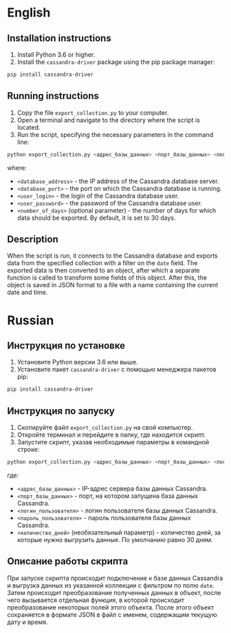# English
## Installation instructions

1. Install Python 3.6 or higher.
2. Install the `cassandra-driver` package using the pip package manager:

```bash
pip install cassandra-driver
```
## Running instructions

1. Copy the file `export_collection.py` to your computer.
2. Open a terminal and navigate to the directory where the script is located.
3. Run the script, specifying the necessary parameters in the command line:

```bash
python export_collection.py <адрес_базы_данных> <порт_базы_данных> <логин_пользователя> <пароль_пользователя> [-d <количество_дней>]
```

where:
- `<database_address>` - the IP address of the Cassandra database server.
- `<database_port>` - the port on which the Cassandra database is running.
- `<user_login>` - the login of the Cassandra database user.
- `<user_password>` - the password of the Cassandra database user.
- `<number_of_days>` (optional parameter) - the number of days for which data should be exported. By default, it is set to 30 days.

## Description

When the script is run, it connects to the Cassandra database and exports data from the specified collection with a filter on the `date` field. The exported data is then converted to an object, after which a separate function is called to transform some fields of this object. After this, the object is saved in JSON format to a file with a name containing the current date and time.

# Russian
## Инструкция по установке

1. Установите Python версии 3.6 или выше.
2. Установите пакет `cassandra-driver` с помощью менеджера пакетов pip:
    
```bash
pip install cassandra-driver
```

## Инструкция по запуску

1. Скопируйте файл `export_collection.py` на свой компьютер.
2. Откройте терминал и перейдите в папку, где находится скрипт.
3. Запустите скрипт, указав необходимые параметры в командной строке:

```bash
python export_collection.py <адрес_базы_данных> <порт_базы_данных> <логин_пользователя> <пароль_пользователя> [-d <количество_дней>]
```

где:
- `<адрес_базы_данных>` - IP-адрес сервера базы данных Cassandra.
- `<порт_базы_данных>` - порт, на котором запущена база данных Cassandra.
- `<логин_пользователя>` - логин пользователя базы данных Cassandra.
- `<пароль_пользователя>` - пароль пользователя базы данных Cassandra.
- `<количество_дней>` (необязательный параметр) - количество дней, за которые нужно выгрузить данные. По умолчанию равно 30 дням.

## Описание работы скрипта

При запуске скрипта происходит подключение к базе данных Cassandra и выгрузка данных из указанной коллекции с фильтром по полю `date`. Затем происходит преобразование полученных данных в объект, после чего вызывается отдельная функция, в которой происходит преобразование некоторых полей этого объекта. После этого объект сохраняется в формате JSON в файл с именем, содержащим текущую дату и время.
